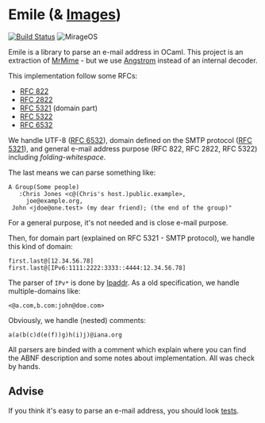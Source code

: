 Emile (& [Images](https://youtube.com/watch?v=S70NaQqAfaw))
============================================================

[![Build Status](https://travis-ci.org/dinosaure/emile.svg?branch=master)](https://travis-ci.org/dinosure/emile)
![MirageOS](https://img.shields.io/badge/MirageOS-%F0%9F%90%AB-red.svg)

Emile is a library to parse an e-mail address in OCaml. This project is an
extraction of [MrMime](https://github.com/oklm-wsh/MrMime.git) - but we use
[Angstrom](https://github.com/inhabitedtype/angstrom.git) instead of an 
internal decoder.

This implementation follow some RFCs:
- [RFC 822](https://www.ietf.org/rfc/rfc822.txt)
- [RFC 2822](https://www.ietf.org/rfc/rfc2822.txt)
- [RFC 5321](https://www.ietf.org/rfc/rfc5321.txt) (domain part)
- [RFC 5322](https://www.ietf.org/rfc/rfc5322.txt)
- [RFC 6532](https://www.ietf.org/rfc/rfc6532.txt)

We handle UTF-8 ([RFC 6532](https://www.ietf.org/rfc/rfc6532.txt)), domain
defined on the SMTP protocol ([RFC 5321](https://www.ietf.org/rfc/rfc5321.txt)),
and general e-mail address purpose (RFC 822, RFC 2822, RFC 5322) including
_folding-whitespace_.

The last means we can parse something like:

```
A Group(Some people)
   :Chris Jones <c@(Chris's host.)public.example>,
     joe@example.org,
 John <jdoe@one.test> (my dear friend); (the end of the group)"
```

For a general purpose, it's not needed and is close e-mail purpose.

Then, for domain part (explained on RFC 5321 - SMTP protocol), we handle this
kind of domain:

```
first.last@[12.34.56.78]
first.last@[IPv6:1111:2222:3333::4444:12.34.56.78]
```

The parser of `IPv*` is done by [Ipaddr](https://github.com/mirage/ipaddr.git).
As a old specification, we handle multiple-domains like:
 
```
<@a.com,b.com:john@doe.com>
```

Obviously, we handle (nested) comments:

```
a(a(b(c)d(e(f))g)h(i)j)@iana.org
```

All parsers are binded with a comment which explain where you can find the ABNF
description and some notes about implementation. All was check by hands.

## Advise

If you think it's easy to parse an e-mail address, you should look
[tests](https://github.com/dinosaure/emile/blob/master/test/test.ml).
